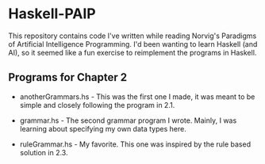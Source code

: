 Haskell-PAIP
============
This repository contains code I've written while reading Norvig's Paradigms of Artificial Intelligence Programming. I'd been wanting to learn Haskell (and AI), so it seemed like a fun exercise to reimplement the programs in Haskell.

Programs for Chapter 2
----------------------
* anotherGrammars.hs - This was the first one I made, it was meant to be simple and closely following the program in 2.1.

* grammar.hs - The second grammar program I wrote. Mainly, I was learning about specifying my own data types here.

* ruleGrammar.hs - My favorite. This one was inspired by the rule based solution in 2.3.

